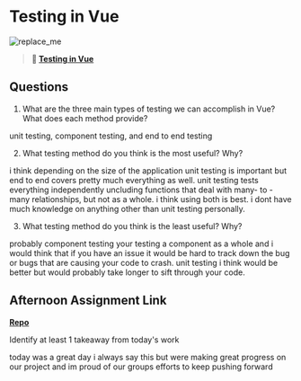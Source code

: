# Testing in Vue

![replace_me](https://codeworks.blob.core.windows.net/public/assets/img/illustrations/placeholder.svg)

> **📖 [Testing in Vue](https://codeworksacademy.com/fs-student-guide/resources/wk8-9/04-Vue-Testing)**

## Questions

1. What are the three main types of testing we can accomplish in Vue? What does each method provide?


unit testing, component testing, and end to end testing

2. What testing method do you think is the most useful? Why?


i think depending on the size of the application unit testing is important but end to end covers pretty much everything as well. unit testing tests everything independently uncluding functions that deal with many- to - many relationships, but not as a whole. i think using both is best. i dont have much knowledge on anything other than unit testing personally.

3. What testing method do you think is the least useful? Why?

probably component testing your testing a component as a whole and i would think that if you have an issue it would be hard to track down the bug or bugs that are causing your code to crash. unit testing i think would be better but would probably take longer to sift through your code.

## Afternoon Assignment Link

**[Repo](https://github.com/kyleem20/gameCloset.git)**

Identify at least 1 takeaway from today's work

today was a great day i always say this but were making great progress on our project and im proud of our groups efforts to keep pushing forward

